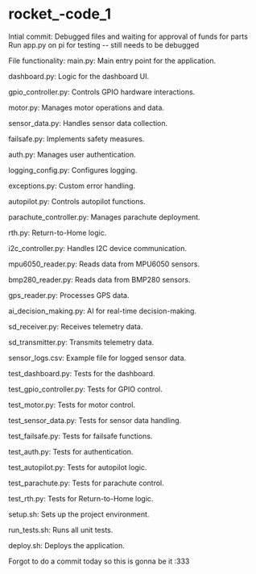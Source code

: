 # rocket_-code_1
Intial commit: Debugged files and waiting for approval of funds for parts
Run app.py on pi for testing -- still needs to be debugged

File functionality:
main.py: Main entry point for the application.

dashboard.py: Logic for the dashboard UI.

gpio_controller.py: Controls GPIO hardware interactions.

motor.py: Manages motor operations and data.

sensor_data.py: Handles sensor data collection.

failsafe.py: Implements safety measures.

auth.py: Manages user authentication.

logging_config.py: Configures logging.

exceptions.py: Custom error handling.

autopilot.py: Controls autopilot functions.

parachute_controller.py: Manages parachute deployment.

rth.py: Return-to-Home logic.

i2c_controller.py: Handles I2C device communication.

mpu6050_reader.py: Reads data from MPU6050 sensors.

bmp280_reader.py: Reads data from BMP280 sensors.

gps_reader.py: Processes GPS data.

ai_decision_making.py: AI for real-time decision-making.

sd_receiver.py: Receives telemetry data.

sd_transmitter.py: Transmits telemetry data.

sensor_logs.csv: Example file for logged sensor data.

test_dashboard.py: Tests for the dashboard.

test_gpio_controller.py: Tests for GPIO control.

test_motor.py: Tests for motor control.

test_sensor_data.py: Tests for sensor data handling.

test_failsafe.py: Tests for failsafe functions.

test_auth.py: Tests for authentication.

test_autopilot.py: Tests for autopilot logic.

test_parachute.py: Tests for parachute control.

test_rth.py: Tests for Return-to-Home logic.

setup.sh: Sets up the project environment.

run_tests.sh: Runs all unit tests.

deploy.sh: Deploys the application.

Forgot to do a commit today so this is gonna be it :333
